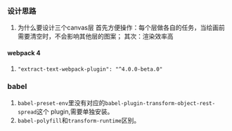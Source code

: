 ### 设计思路
1. 为什么要设计三个canvas层
首先方便操作：每个层做各自的任务，当绘画前需要清空时，不会影响其他层的图案；
其次：渲染效率高

#### webpack 4
1. `"extract-text-webpack-plugin": "^4.0.0-beta.0"`

### babel
1. `babel-preset-env`里没有对应的`babel-plugin-transform-object-rest-spread`这个 plugin,需要单独安装。
2. `babel-polyfill`和`transform-runtime`区别。